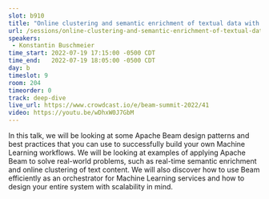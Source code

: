 ```yaml
---
slot: b910
title: "Online clustering and semantic enrichment of textual data with Apache Beam"
url: /sessions/online-clustering-and-semantic-enrichment-of-textual-data
speakers:
 - Konstantin Buschmeier
time_start: 2022-07-19 17:15:00 -0500 CDT
time_end:   2022-07-19 18:05:00 -0500 CDT
day: b
timeslot: 9
room: 204
timeorder: 0
track: deep-dive
live_url: https://www.crowdcast.io/e/beam-summit-2022/41
video: https://youtu.be/wDhxW0J7GbM
---
```


In this talk, we will be looking at some Apache Beam design patterns and best practices that you can use to successfully build your own Machine Learning workflows. We will be looking at examples of applying Apache Beam to solve real-world problems, such as real-time semantic enrichment and online clustering of text content. We will also discover how to use Beam efficiently as an orchestrator for Machine Learning services and how to design your entire system with scalability in mind.